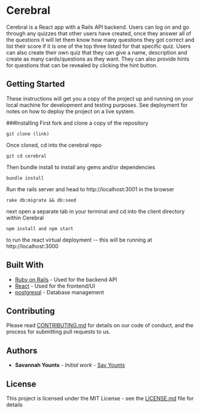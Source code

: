 # Cerebral

Cerebral is a React app with a Rails API backend. Users can log on and go through any quizzes that other users have created, once they answer all of the questions it will let them know how many questions they got correct and list their score if it is one of the top three listed for that specific quiz. Users can also create their own quiz that they can give a name, description and create as many cards/questions as they want. They can also provide hints for questions that can be revealed by clicking the hint button.

## Getting Started
These instructions will get you a copy of the project up and running on your local machine for development and testing purposes. See deployment for notes on how to deploy the project on a live system.

###Installing
First fork and clone a copy of the repository

```
git clone (link)
```
Once cloned, cd into the cerebral repo

```
git cd cerebral
```
Then bundle install to install any gems and/or dependencies


```
bundle install
```
Run the rails server and head to http://localhost:3001 in the browser

```
rake db:migrate && db:seed
```
next open a separate tab in your terminal and cd into the client directory within Cerebral

```
npm install and npm start
```
to run the react virtual deployment -- this will be running at http://localhost:3000

## Built With

* [Ruby on Rails](https://rubyonrails.org/) - Used for the backend API
* [React](https://reactjs.org/) - Used for the frontend/UI
* [postgresql](https://www.postgresql.org/) - Database management

## Contributing

Please read [CONTRIBUTING.md](https://gist.github.com/PurpleBooth/b24679402957c63ec426) for details on our code of conduct, and the process for submitting pull requests to us.

## Authors

* **Savannah Younts** - *Initial work* - [Sav Younts](https://github.com/savyounts)

## License

This project is licensed under the MIT License - see the [LICENSE.md](LICENSE.md) file for details
